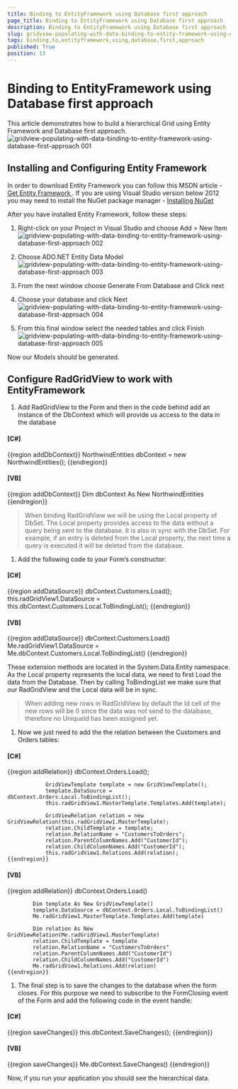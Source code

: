 ```yaml
---
title: Binding to EntityFramework using Database first approach
page_title: Binding to EntityFramework using Database first approach
description: Binding to EntityFramework using Database first approach
slug: gridview-populating-with-data-binding-to-entity-framework-using-database-first-approach
tags: binding,to,entityframework,using,database,first,approach
published: True
position: 13
---
```


# Binding to EntityFramework using Database first approach



This article demonstrates how to build a hierarchical Grid using Entity Framework and Database first approach.
      ![gridview-populating-with-data-binding-to-entity-framework-using-database-first-approach 001](images/gridview-populating-with-data-binding-to-entity-framework-using-database-first-approach001.png)

## Installing and Configuring Entity Framework

In order to download Entity Framework you can follow this MSDN article - 
          [
              Get Entity Framework
            ](
            http://msdn.microsoft.com/en-us/data/ee712906.aspx
          ). If you are using Visual Studio version below 2012 you may need to install the NuGet package manager -
          [
              Installing NuGet
            ](
            http://docs.nuget.org/docs/start-here/installing-nuget
          )

After you have installed Entity Framework, follow these steps:
        

1. Right-click on your Project in Visual Studio and choose Add > New Item
            ![gridview-populating-with-data-binding-to-entity-framework-using-database-first-approach 002](images/gridview-populating-with-data-binding-to-entity-framework-using-database-first-approach002.png)

1. Choose ADO.NET Entity Data Model
            ![gridview-populating-with-data-binding-to-entity-framework-using-database-first-approach 003](images/gridview-populating-with-data-binding-to-entity-framework-using-database-first-approach003.png)

1. From the next window choose Generate From Database and Click next
            

1. Choose your database and click Next
            ![gridview-populating-with-data-binding-to-entity-framework-using-database-first-approach 004](images/gridview-populating-with-data-binding-to-entity-framework-using-database-first-approach004.png)

1. From this final window select the needed tables and click Finish
            ![gridview-populating-with-data-binding-to-entity-framework-using-database-first-approach 005](images/gridview-populating-with-data-binding-to-entity-framework-using-database-first-approach005.png)

Now our Models should be generated.        

## Configure RadGridView to work with EntityFramework

1. Add RadGridView to the Form and then in the code behind add an instance of the DbContext which will provide us access to the data in the database
            

#### __[C#]__

{{region addDbContext}}
	        NorthwindEntities dbContext = new NorthwindEntities();
	{{endregion}}



#### __[VB]__

{{region addDbContext}}
	    Dim dbContext As New NorthwindEntities
	{{endregion}}



>When binding RadGridView we will be using the Local property of DbSet. The Local property provides access to the data without a query being sent to the database.  It is also in sync with the
                DbSet. For example, if an entry is deleted from the Local property,  the next time a query is executed it will be deleted from the database.
              

1. Add the following code to your Form’s constructor:

#### __[C#]__

{{region addDataSource}}
	            dbContext.Customers.Load();
	            this.radGridView1.DataSource = this.dbContext.Customers.Local.ToBindingList();
	{{endregion}}



#### __[VB]__

{{region addDataSource}}
	        dbContext.Customers.Load()
	        Me.radGridView1.DataSource = Me.dbContext.Customers.Local.ToBindingList()
	{{endregion}}

These extension methods are located in the System.Data.Entity namespace. As the Local property represents the local data, we need to first Load the data from the Database. Then by calling
              ToBindingList we make sure that our RadGridView and the Local data will be in sync.
            

>When adding new rows in RadGridView by default the Id cell of the new rows will be 0 since the data was not send to the database, therefore no UniqueId has been assigned yet.

1. Now we just need to add the the relation between the Customers and Orders tables:

            

#### __[C#]__

{{region addRelation}}
	            dbContext.Orders.Load();
	
	            GridViewTemplate template = new GridViewTemplate();
	            template.DataSource = dbContext.Orders.Local.ToBindingList();
	            this.radGridView1.MasterTemplate.Templates.Add(template);
	
	            GridViewRelation relation = new GridViewRelation(this.radGridView1.MasterTemplate);
	            relation.ChildTemplate = template;
	            relation.RelationName = "CustomersToOrders";
	            relation.ParentColumnNames.Add("CustomerId");
	            relation.ChildColumnNames.Add("CustomerId");
	            this.radGridView1.Relations.Add(relation);
	{{endregion}}



#### __[VB]__

{{region addRelation}}
	        dbContext.Orders.Load()
	
	        Dim template As New GridViewTemplate()
	        template.DataSource = dbContext.Orders.Local.ToBindingList()
	        Me.radGridView1.MasterTemplate.Templates.Add(template)
	
	        Dim relation As New GridViewRelation(Me.radGridView1.MasterTemplate)
	        relation.ChildTemplate = template
	        relation.RelationName = "CustomersToOrders"
	        relation.ParentColumnNames.Add("CustomerId")
	        relation.ChildColumnNames.Add("CustomerId")
	        Me.radGridView1.Relations.Add(relation)
	{{endregion}}



1. The final step is to save the changes to the database when the form closes. For this purpose we need to subscribe to the FormClosing event of the Form and add the following code in the event handle:
            

#### __[C#]__

{{region saveChanges}}
	            this.dbContext.SaveChanges();
	{{endregion}}



#### __[VB]__

{{region saveChanges}}
	        Me.dbContext.SaveChanges()
	{{endregion}}



Now, if you run your application you should see the hierarchical data.
